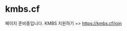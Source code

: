 # kmbs.cf
<!-- Channel Plugin Scripts --><script> (function() { var w = window; if (w.ChannelIO) { return (window.console.error || window.console.log || function(){})('ChannelIO script included twice.'); } var ch = function() { ch.c(arguments); }; ch.q = []; ch.c = function(args) { ch.q.push(args); }; w.ChannelIO = ch; function l() { if (w.ChannelIOInitialized) { return; } w.ChannelIOInitialized = true; var s = document.createElement('script'); s.type = 'text/javascript'; s.async = true; s.src = 'https://cdn.channel.io/plugin/ch-plugin-web.js'; s.charset = 'UTF-8'; var x = document.getElementsByTagName('script')[0]; x.parentNode.insertBefore(s, x); } if (document.readyState === 'complete') { l(); } else if (window.attachEvent) { window.attachEvent('onload', l); } else { window.addEventListener('DOMContentLoaded', l, false); window.addEventListener('load', l, false); } })(); ChannelIO('boot', { "pluginKey": "55b65b68-0de8-4145-9ec1-7819a93a91a0" });</script><!-- End Channel Plugin -->
페이지 준비중입니다.
KMBS 지원하기 => <a href="https://kmbs.cf/join">https://kmbs.cf/join</a>

